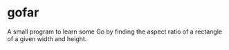 # gofar
A small program to learn some Go by finding the aspect ratio of a rectangle of a given width and height.
